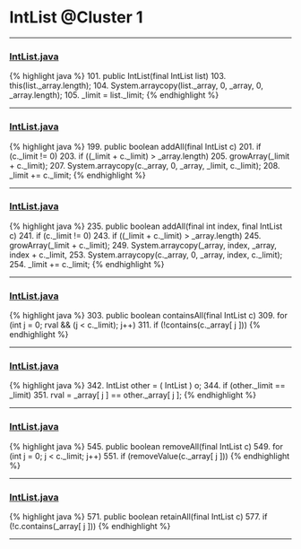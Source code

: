 # IntList @Cluster 1

***

### [IntList.java](https://searchcode.com/codesearch/view/15642643/)
{% highlight java %}
101. public IntList(final IntList list)
103.     this(list._array.length);
104.     System.arraycopy(list._array, 0, _array, 0, _array.length);
105.     _limit = list._limit;
{% endhighlight %}

***

### [IntList.java](https://searchcode.com/codesearch/view/15642643/)
{% highlight java %}
199. public boolean addAll(final IntList c)
201.     if (c._limit != 0)
203.         if ((_limit + c._limit) > _array.length)
205.             growArray(_limit + c._limit);
207.         System.arraycopy(c._array, 0, _array, _limit, c._limit);
208.         _limit += c._limit;
{% endhighlight %}

***

### [IntList.java](https://searchcode.com/codesearch/view/15642643/)
{% highlight java %}
235. public boolean addAll(final int index, final IntList c)
241.     if (c._limit != 0)
243.         if ((_limit + c._limit) > _array.length)
245.             growArray(_limit + c._limit);
249.         System.arraycopy(_array, index, _array, index + c._limit,
253.         System.arraycopy(c._array, 0, _array, index, c._limit);
254.         _limit += c._limit;
{% endhighlight %}

***

### [IntList.java](https://searchcode.com/codesearch/view/15642643/)
{% highlight java %}
303. public boolean containsAll(final IntList c)
309.         for (int j = 0; rval && (j < c._limit); j++)
311.             if (!contains(c._array[ j ]))
{% endhighlight %}

***

### [IntList.java](https://searchcode.com/codesearch/view/15642643/)
{% highlight java %}
342. IntList other = ( IntList ) o;
344. if (other._limit == _limit)
351.         rval = _array[ j ] == other._array[ j ];
{% endhighlight %}

***

### [IntList.java](https://searchcode.com/codesearch/view/15642643/)
{% highlight java %}
545. public boolean removeAll(final IntList c)
549.     for (int j = 0; j < c._limit; j++)
551.         if (removeValue(c._array[ j ]))
{% endhighlight %}

***

### [IntList.java](https://searchcode.com/codesearch/view/15642643/)
{% highlight java %}
571. public boolean retainAll(final IntList c)
577.         if (!c.contains(_array[ j ]))
{% endhighlight %}

***

